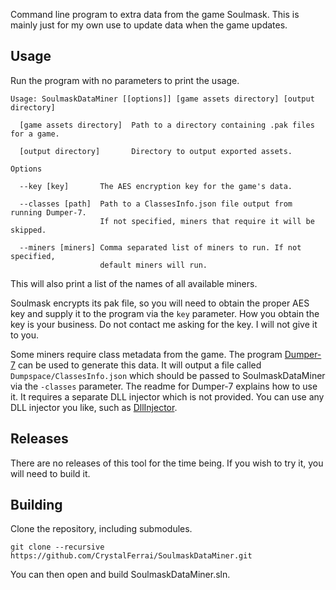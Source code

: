 Command line program to extra data from the game Soulmask. This is mainly just for my own use to update data when the game updates.

## Usage

Run the program with no parameters to print the usage.
```
Usage: SoulmaskDataMiner [[options]] [game assets directory] [output directory]

  [game assets directory]  Path to a directory containing .pak files for a game.

  [output directory]       Directory to output exported assets.

Options

  --key [key]       The AES encryption key for the game's data.

  --classes [path]  Path to a ClassesInfo.json file output from running Dumper-7.
                    If not specified, miners that require it will be skipped.

  --miners [miners] Comma separated list of miners to run. If not specified,
                    default miners will run.
```

This will also print a list of the names of all available miners.

Soulmask encrypts its pak file, so you will need to obtain the proper AES key and supply it to the program via the `key` parameter. How you obtain the key is your business. Do not contact me asking for the key. I will not give it to you.

Some miners require class metadata from the game. The program [Dumper-7](https://github.com/Encryqed/Dumper-7) can be used to generate this data. It will output a file called `Dumpspace/ClassesInfo.json` which should be passed to SoulmaskDataMiner via the `-classes` parameter. The readme for Dumper-7 explains how to use it. It requires a separate DLL injector which is not provided. You can use any DLL injector you like, such as [DllInjector](https://github.com/CrystalFerrai/DllInjector).

## Releases

There are no releases of this tool for the time being. If you wish to try it, you will need to build it.

## Building

Clone the repository, including submodules.
```
git clone --recursive https://github.com/CrystalFerrai/SoulmaskDataMiner.git
```

You can then open and build SoulmaskDataMiner.sln.
